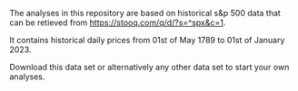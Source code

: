 The analyses in this repository are based on historical s&p 500 data that can be retieved from https://stooq.com/q/d/?s=^spx&c=1.

It contains historical daily prices from 01st of May 1789 to 01st of January 2023.

Download this data set or alternatively any other data set to start your own analyses.